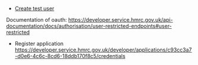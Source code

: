* [Create test user](https://developer.service.hmrc.gov.uk/api-documentation/docs/api/service/api-platform-test-user/1.0)


Documentation of oauth:
https://developer.service.hmrc.gov.uk/api-documentation/docs/authorisation/user-restricted-endpoints#user-restricted

* Register application
https://developer.service.hmrc.gov.uk/developer/applications/c93cc3a7-d0e6-4c6c-8cd6-18ddb170f8c5/credentials
